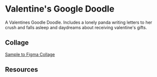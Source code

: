# Valentine's Google Doodle

A Valentines Goodle Doodle. Includes a lonely panda writing letters to her crush and falls asleep and daydreams about receiving valentine's gifts.

## Collage

[Sample to Figma Collage](https://www.figma.com/file/KIEiC0Tgx5IF1BhpTLZhn0/Google-Doodle?node-id=0%3A1)

## Resources
